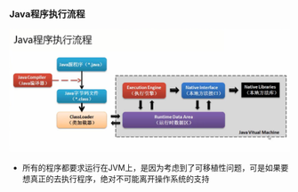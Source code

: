 ### Java程序执行流程

![Java程序执行流程](/assets/WechatIMG297.jpeg)

- 所有的程序都要求运行在JVM上，是因为考虑到了可移植性问题，可是如果要想真正的去执行程序，绝对不可能离开操作系统的支持